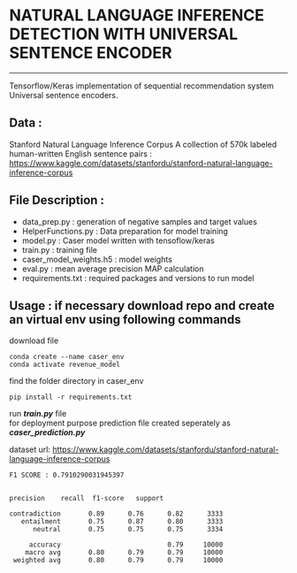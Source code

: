 # NATURAL LANGUAGE INFERENCE DETECTION WITH UNIVERSAL SENTENCE ENCODER
---------

Tensorflow/Keras implementation of sequential recommendation system Universal sentence encoders.

Data :<br/>
----
Stanford Natural Language Inference Corpus
A collection of 570k labeled human-written English sentence pairs : https://www.kaggle.com/datasets/stanfordu/stanford-natural-language-inference-corpus

File Description :
----
- data_prep.py : generation of negative samples and target values
- HelperFunctions.py : Data preparation for model training
- model.py : Caser model written with tensoflow/keras
- train.py : training file
- caser_model_weights.h5 : model weights 
- eval.py : mean average precision MAP calculation
- requirements.txt : required packages and versions to run model

Usage :
if necessary download repo and create an virtual env using following commands 
----
download file 
```
conda create --name caser_env
conda activate revenue_model
```
find the folder directory in caser_env
```
pip install -r requirements.txt 
```
run ***train.py*** file 
<br/>
for deployment purpose prediction file created seperately as ***caser_prediction.py***


dataset url:
https://www.kaggle.com/datasets/stanfordu/stanford-natural-language-inference-corpus


```
F1 SCORE : 0.7910290031945397


precision    recall  f1-score   support

contradiction       0.89      0.76      0.82      3333
   entailment       0.75      0.87      0.80      3333
      neutral       0.75      0.75      0.75      3334

     accuracy                           0.79     10000
    macro avg       0.80      0.79      0.79     10000
 weighted avg       0.80      0.79      0.79     10000
```
